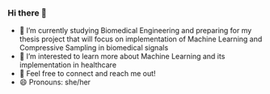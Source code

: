 ### Hi there 👋

- 🔭 I’m currently studying Biomedical Engineering and preparing for my thesis project that will focus on implementation of Machine Learning and Compressive Sampling in biomedical signals
- 🌱 I’m interested to learn more about Machine Learning and its implementation in healthcare
- 💬 Feel free to connect and reach me out!
- 😄 Pronouns: she/her

<!--
**hilmiarisanti/hilmiarisanti** is a ✨ _special_ ✨ repository because its `README.md` (this file) appears on your GitHub profile.

Here are some ideas to get you started:

- 🔭 I’m currently studying Biomedical Engineering
- 🌱 I’m currently learning Machine Learning Specialization
- 💬 Feel free to connect and reach me out!
- 😄 Pronouns: she/her
- ⚡ Fun fact: I need to get at least 6 hours of sleep to keep my soul sane
-->

